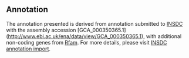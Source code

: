 
Annotation
----------

The annotation presented is derived from annotation submitted to
[INSDC](http://www.insdc.org) with the assembly accession [GCA\_000350365.1]
(http://www.ebi.ac.uk/ena/data/view/GCA_000350365.1),
with additional non-coding genes from
[Rfam](http://rfam.xfam.org/). For more details, please visit [INSDC
annotation import](http://ensemblgenomes.org/info/data/insdc_annotation).
